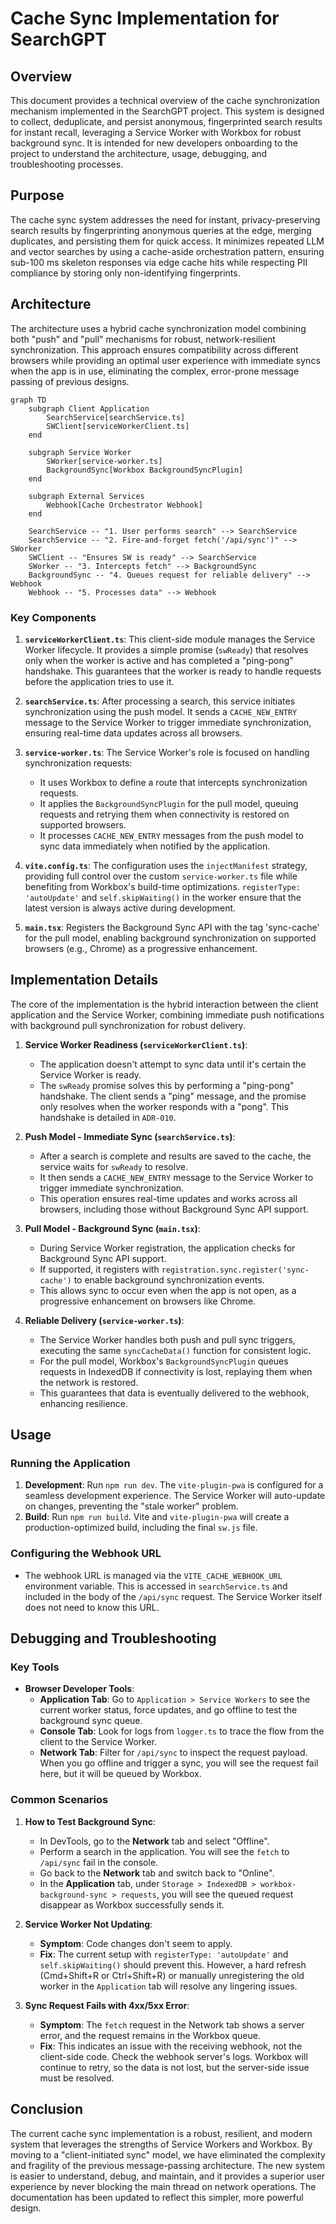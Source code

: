 # Cache Sync Implementation for SearchGPT

## Overview

This document provides a technical overview of the cache synchronization mechanism implemented in the SearchGPT project. This system is designed to collect, deduplicate, and persist anonymous, fingerprinted search results for instant recall, leveraging a Service Worker with Workbox for robust background sync. It is intended for new developers onboarding to the project to understand the architecture, usage, debugging, and troubleshooting processes.

## Purpose

The cache sync system addresses the need for instant, privacy-preserving search results by fingerprinting anonymous queries at the edge, merging duplicates, and persisting them for quick access. It minimizes repeated LLM and vector searches by using a cache-aside orchestration pattern, ensuring sub-100 ms skeleton responses via edge cache hits while respecting PII compliance by storing only non-identifying fingerprints.

## Architecture

The architecture uses a hybrid cache synchronization model combining both "push" and "pull" mechanisms for robust, network-resilient synchronization. This approach ensures compatibility across different browsers while providing an optimal user experience with immediate syncs when the app is in use, eliminating the complex, error-prone message passing of previous designs.

```mermaid
graph TD
    subgraph Client Application
        SearchService[searchService.ts]
        SWClient[serviceWorkerClient.ts]
    end

    subgraph Service Worker
        SWorker[service-worker.ts]
        BackgroundSync[Workbox BackgroundSyncPlugin]
    end

    subgraph External Services
        Webhook[Cache Orchestrator Webhook]
    end

    SearchService -- "1. User performs search" --> SearchService
    SearchService -- "2. Fire-and-forget fetch('/api/sync')" --> SWorker
    SWClient -- "Ensures SW is ready" --> SearchService
    SWorker -- "3. Intercepts fetch" --> BackgroundSync
    BackgroundSync -- "4. Queues request for reliable delivery" --> Webhook
    Webhook -- "5. Processes data" --> Webhook
```

### Key Components

1.  **`serviceWorkerClient.ts`**: This client-side module manages the Service Worker lifecycle. It provides a simple promise (`swReady`) that resolves only when the worker is active and has completed a "ping-pong" handshake. This guarantees that the worker is ready to handle requests before the application tries to use it.

2.  **`searchService.ts`**: After processing a search, this service initiates synchronization using the push model. It sends a `CACHE_NEW_ENTRY` message to the Service Worker to trigger immediate synchronization, ensuring real-time data updates across all browsers.

3.  **`service-worker.ts`**: The Service Worker's role is focused on handling synchronization requests:
    *   It uses Workbox to define a route that intercepts synchronization requests.
    *   It applies the `BackgroundSyncPlugin` for the pull model, queuing requests and retrying them when connectivity is restored on supported browsers.
    *   It processes `CACHE_NEW_ENTRY` messages from the push model to sync data immediately when notified by the application.

4.  **`vite.config.ts`**: The configuration uses the `injectManifest` strategy, providing full control over the custom `service-worker.ts` file while benefiting from Workbox's build-time optimizations. `registerType: 'autoUpdate'` and `self.skipWaiting()` in the worker ensure that the latest version is always active during development.

5.  **`main.tsx`**: Registers the Background Sync API with the tag 'sync-cache' for the pull model, enabling background synchronization on supported browsers (e.g., Chrome) as a progressive enhancement.

## Implementation Details

The core of the implementation is the hybrid interaction between the client application and the Service Worker, combining immediate push notifications with background pull synchronization for robust delivery.

1.  **Service Worker Readiness (`serviceWorkerClient.ts`)**:
    *   The application doesn't attempt to sync data until it's certain the Service Worker is ready.
    *   The `swReady` promise solves this by performing a "ping-pong" handshake. The client sends a "ping" message, and the promise only resolves when the worker responds with a "pong". This handshake is detailed in `ADR-010`.

2.  **Push Model - Immediate Sync (`searchService.ts`)**:
    *   After a search is complete and results are saved to the cache, the service waits for `swReady` to resolve.
    *   It then sends a `CACHE_NEW_ENTRY` message to the Service Worker to trigger immediate synchronization.
    *   This operation ensures real-time updates and works across all browsers, including those without Background Sync API support.

3.  **Pull Model - Background Sync (`main.tsx`)**:
    *   During Service Worker registration, the application checks for Background Sync API support.
    *   If supported, it registers with `registration.sync.register('sync-cache')` to enable background synchronization events.
    *   This allows sync to occur even when the app is not open, as a progressive enhancement on browsers like Chrome.

4.  **Reliable Delivery (`service-worker.ts`)**:
    *   The Service Worker handles both push and pull sync triggers, executing the same `syncCacheData()` function for consistent logic.
    *   For the pull model, Workbox's `BackgroundSyncPlugin` queues requests in IndexedDB if connectivity is lost, replaying them when the network is restored.
    *   This guarantees that data is eventually delivered to the webhook, enhancing resilience.

## Usage

### Running the Application

1.  **Development**: Run `npm run dev`. The `vite-plugin-pwa` is configured for a seamless development experience. The Service Worker will auto-update on changes, preventing the "stale worker" problem.
2.  **Build**: Run `npm run build`. Vite and `vite-plugin-pwa` will create a production-optimized build, including the final `sw.js` file.

### Configuring the Webhook URL

-   The webhook URL is managed via the `VITE_CACHE_WEBHOOK_URL` environment variable. This is accessed in `searchService.ts` and included in the body of the `/api/sync` request. The Service Worker itself does not need to know this URL.

## Debugging and Troubleshooting

### Key Tools

-   **Browser Developer Tools**:
    -   **Application Tab**: Go to `Application > Service Workers` to see the current worker status, force updates, and go offline to test the background sync queue.
    -   **Console Tab**: Look for logs from `logger.ts` to trace the flow from the client to the Service Worker.
    -   **Network Tab**: Filter for `/api/sync` to inspect the request payload. When you go offline and trigger a sync, you will see the request fail here, but it will be queued by Workbox.

### Common Scenarios

1.  **How to Test Background Sync**:
    -   In DevTools, go to the **Network** tab and select "Offline".
    -   Perform a search in the application. You will see the `fetch` to `/api/sync` fail in the console.
    -   Go back to the **Network** tab and switch back to "Online".
    -   In the **Application** tab, under `Storage > IndexedDB > workbox-background-sync > requests`, you will see the queued request disappear as Workbox successfully sends it.

2.  **Service Worker Not Updating**:
    -   **Symptom**: Code changes don't seem to apply.
    -   **Fix**: The current setup with `registerType: 'autoUpdate'` and `self.skipWaiting()` should prevent this. However, a hard refresh (Cmd+Shift+R or Ctrl+Shift+R) or manually unregistering the old worker in the `Application` tab will resolve any lingering issues.

3.  **Sync Request Fails with 4xx/5xx Error**:
    -   **Symptom**: The `fetch` request in the Network tab shows a server error, and the request remains in the Workbox queue.
    -   **Fix**: This indicates an issue with the receiving webhook, not the client-side code. Check the webhook server's logs. Workbox will continue to retry, so the data is not lost, but the server-side issue must be resolved.

## Conclusion

The current cache sync implementation is a robust, resilient, and modern system that leverages the strengths of Service Workers and Workbox. By moving to a "client-initiated sync" model, we have eliminated the complexity and fragility of the previous message-passing architecture. The new system is easier to understand, debug, and maintain, and it provides a superior user experience by never blocking the main thread on network operations. The documentation has been updated to reflect this simpler, more powerful design.
